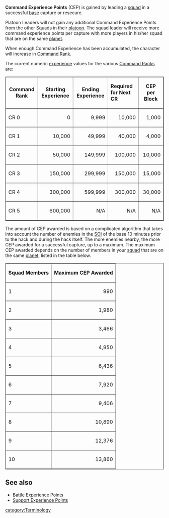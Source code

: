 **Command Experience Points** (CEP) is gained by leading a
[squad](Squad.md) in a successful [base](facilities.md)
capture or resecure.

Platoon Leaders will not gain any additional Command Experience Points
from the other Squads in their [platoon](Platoon.md). The squad
leader will receive more command experience points per capture with more
players in his/her squad that are on the same
[planet](planet.md).

When enough Command Experience has been accumulated, the character will
increase in [Command Rank](Command_Rank.md).

The current numeric [experience](Experience_Points.md) values
for the various [Command Ranks](Command_Rank.md) are:

<table border="1">
<tr>
<td align="center">

<b>Command Rank</b>

</td>
<td align="center">

<b>Starting Experience</b>

</td>
<td align="center">

<b>Ending Experience</b>

</td>
<td>

<b>Required for Next CR</b>

</td>
<td align="center">

**CEP per Block**

</td>
</tr>
<tr>
<td>

CR 0

</td>
<td align="right">

0

</td>
<td align="right">

9,999

</td>
<td align="right">

10,000

</td>
<td align="right">

1,000

</td>
</tr>
<tr>
<td>

CR 1

</td>
<td align="right">

10,000

</td>
<td align="right">

49,999

</td>
<td align="right">

40,000

</td>
<td align="right">

4,000

</td>
</tr>
<tr>
<td>

CR 2

</td>
<td align="right">

50,000

</td>
<td align="right">

149,999

</td>
<td align="right">

100,000

</td>
<td align="right">

10,000

</td>
</tr>
<tr>
<td>

CR 3

</td>
<td align="right">

150,000

</td>
<td align="right">

299,999

</td>
<td align="right">

150,000

</td>
<td align="right">

15,000

</td>
</tr>
<tr>
<td>

CR 4

</td>
<td align="right">

300,000

</td>
<td align="right">

599,999

</td>
<td align="right">

300,000

</td>
<td align="right">

30,000

</td>
</tr>
<tr>
<td>

CR 5

</td>
<td align="right">

600,000

</td>
<td align="right">

N/A

</td>
<td align="right">

N/A

</td>
<td align="right">

N/A

</td>
</tr>
</table>

The amount of CEP awarded is based on a complicated algorithm that takes
into account the number of enemies in the [SOI](Sphere_of_Influence.md) of the
base 10 minutes prior to the hack and during the hack itself. The more
enemies nearby, the more CEP awarded for a successful capture, up to a
maximum. The maximum CEP awarded depends on the number of members in
your [squad](squad.md) that are on the same
[planet](planet.md), listed in the table below.

<table border="1">
<tr>
<td align="center">

<b>Squad Members</b>

</td>
<td align="center">

<b>Maximum CEP Awarded</b>

</td>
<tr>
<td>

1

</td>
<td align="right">

990

</td>
<tr>
<td>

2

</td>
<td align="right">

1,980

</td>
<tr>
<td>

3

</td>
<td align="right">

3,466

</td>
<tr>
<td>

4

</td>
<td align="right">

4,950

</td>
<tr>
<td>

5

</td>
<td align="right">

6,436

</td>
<tr>
<td>

6

</td>
<td align="right">

7,920

</td>
<tr>
<td>

7

</td>
<td align="right">

9,406

</td>
<tr>
<td>

8

</td>
<td align="right">

10,890

</td>
<tr>
<td>

9

</td>
<td align="right">

12,376

</td>
<tr>
<td>

10

</td>
<td align="right">

13,860

</td>
</table>

## See also

- [Battle Experience Points](Battle_Experience_Points.md)
- [Support Experience Points](Support_Experience_Points.md)

[category:Terminology](category:Terminology.md)
